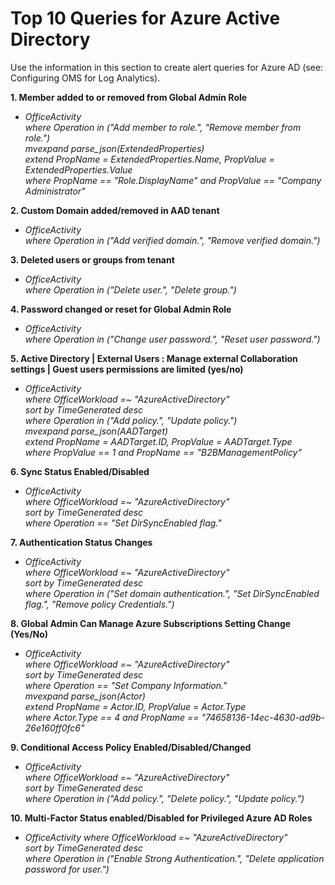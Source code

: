 # Top 10 Queries for Azure Active Directory


Use the information in this section to create alert queries for Azure AD (see: Configuring OMS for Log Analytics).

  **1. Member added to or removed from Global Admin Role** <br/> 
       
   - *OfficeActivity* <br/> 
     *where Operation in ("Add member to role.", "Remove member from role.")* <br/> 
     *mvexpand parse_json(ExtendedProperties)*  <br/> 
     *extend PropName = ExtendedProperties.Name, PropValue = ExtendedProperties.Value*  <br/> 
     *where PropName == "Role.DisplayName" and PropValue == "Company Administrator"* 
	 
  **2. Custom Domain added/removed in AAD tenant** <br/> 
   
   - *OfficeActivity* <br/> 
     *where Operation in ("Add verified domain.", "Remove verified domain.")*
	
  **3. Deleted users or groups from tenant** <br/> 
   
   - *OfficeActivity* <br/> 
     *where Operation in ("Delete user.", "Delete group.")* 
	
  **4. Password changed or reset for Global Admin Role** <br/> 
   
   - *OfficeActivity* <br/> 
     *where Operation in ("Change user password.", "Reset user password.")* 
	
  **5. Active Directory | External Users : Manage external Collaboration settings | Guest users permissions are limited (yes/no)** <br/>
     
   - *OfficeActivity* <br/>
     *where OfficeWorkload =~ "AzureActiveDirectory"* <br/>
     *sort by TimeGenerated desc* <br/>
     *where Operation in ("Add policy.", "Update policy.")* <br/>
     *mvexpand parse_json(AADTarget)* <br/>
     *extend PropName = AADTarget.ID, PropValue = AADTarget.Type* <br/>
     *where  PropValue == 1 and PropName == "B2BManagementPolicy"* 
	
  **6. Sync Status Enabled/Disabled** <br/>
      
   - *OfficeActivity* <br/>
     *where OfficeWorkload =~ "AzureActiveDirectory"* <br/>
     *sort by TimeGenerated desc* <br/>
     *where Operation == "Set DirSyncEnabled flag."*   
	
  **7. Authentication Status Changes** <br/>
   
   - *OfficeActivity* <br/>
     *where OfficeWorkload =~ "AzureActiveDirectory"* <br/>
     *sort by TimeGenerated desc* <br/>
     *where Operation in ("Set domain authentication.", "Set DirSyncEnabled flag.", "Remove policy Credentials.")* 
	
  **8. Global Admin Can Manage Azure Subscriptions Setting Change (Yes/No)** <br/> 
   
   - *OfficeActivity* <br/> 
     *where OfficeWorkload =~ "AzureActiveDirectory"* <br/> 
     *sort by TimeGenerated desc* <br/> 
     *where Operation == "Set Company Information."* <br/> 
     *mvexpand parse_json(Actor)* <br/> 
     *extend PropName = Actor.ID, PropValue = Actor.Type* <br/> 
     *where Actor.Type == 4 and PropName == "74658136-14ec-4630-ad9b-26e160ff0fc6"*  
	
  **9. Conditional Access Policy Enabled/Disabled/Changed** <br/> 
   
   - *OfficeActivity* <br/> 
     *where OfficeWorkload =~ "AzureActiveDirectory"* <br/> 
     *sort by TimeGenerated desc* <br/> 
     *where Operation in ("Add policy.", "Delete policy.", "Update policy.")* 
	
  **10. Multi-Factor Status enabled/Disabled for Privileged Azure AD Roles** <br/> 
   
   - *OfficeActivity* 
     *where OfficeWorkload =~ "AzureActiveDirectory"* <br/> 
     *sort by TimeGenerated desc* <br/> 
     *where Operation in ("Enable Strong Authentication.", "Delete application password for user.")*


